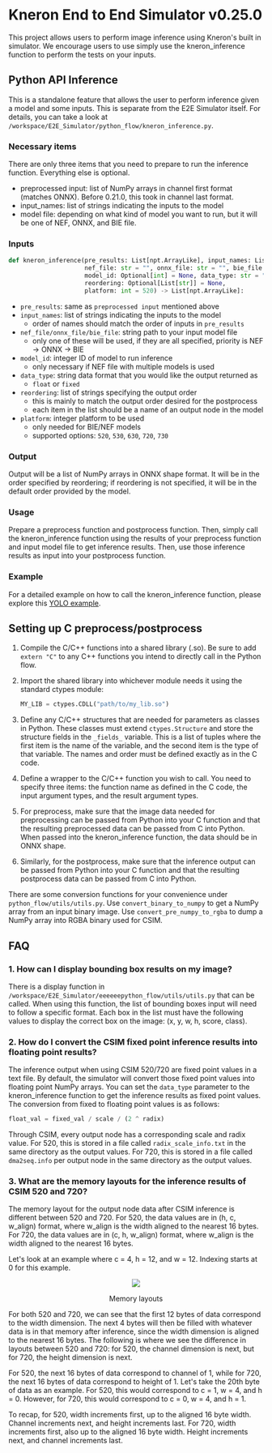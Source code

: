 # Kneron End to End Simulator v0.25.0

This project allows users to perform image inference using Kneron's built in simulator. We encourage users to use simply use the kneron_inference function to perform the tests on your inputs.

## Python API Inference

This is a standalone feature that allows the user to perform inference given a model and some inputs. This is separate from the E2E Simulator itself. For details, you can take a look at ```/workspace/E2E_Simulator/python_flow/kneron_inference.py```.

### Necessary items

There are only three items that you need to prepare to run the inference function. Everything else is optional.

* preprocessed input: list of NumPy arrays in channel first format (matches ONNX). Before 0.21.0, this took in channel last format.
* input_names: list of strings indicating the inputs to the model
* model file: depending on what kind of model you want to run, but it will be one of NEF, ONNX, and BIE file.

### Inputs

```python
def kneron_inference(pre_results: List[npt.ArrayLike], input_names: List[str],
                     nef_file: str = "", onnx_file: str = "", bie_file: str = "",
                     model_id: Optional[int] = None, data_type: str = "float",
                     reordering: Optional[List[str]] = None,
                     platform: int = 520) -> List[npt.ArrayLike]:
```

* ```pre_results```: same as ```preprocessed input``` mentioned above
* ```input_names```: list of strings indicating the inputs to the model
  * order of names should match the order of inputs in ```pre_results```
* ```nef_file/onnx_file/bie_file```: string path to your input model file
  * only one of these will be used, if they are all specified, priority is NEF -> ONNX -> BIE
* ```model_id```: integer ID of model to run inference
  * only necessary if NEF file with multiple models is used
* ```data_type```: string data format that you would like the output returned as
  * ```float``` or ```fixed```
* ```reordering```: list of strings specifying the output order
  * this is mainly to match the output order desired for the postprocess
  * each item in the list should be a name of an output node in the model
* ```platform```: integer platform to be used
  * only needed for BIE/NEF models
  * supported options: ```520```, ```530```, ```630```, ```720```, ```730```

### Output

Output will be a list of NumPy arrays in ONNX shape format. It will be in the order specified by reordering; if reordering is not specified, it will be in the default order provided by the model.

### Usage

Prepare a preprocess function and postprocess function. Then, simply call the kneron_inference function using the results of your preprocess function and input model file to get inference results. Then, use those inference results as input into your postprocess function.

### Example

For a detailed example on how to call the kneron_inference function, please explore this [YOLO example](https://doc.kneron.com/docs/#toolchain/appendix/yolo_example/).

## Setting up C preprocess/postprocess

1. Compile the C/C++ functions into a shared library (.so). Be sure to add ```extern "C"``` to any C++ functions you intend to directly call in the Python flow.
2. Import the shared library into whichever module needs it using the standard ctypes module:

    ```python
    MY_LIB = ctypes.CDLL("path/to/my_lib.so")
    ```

3. Define any C/C++ structures that are needed for parameters as classes in Python. These classes must extend ```ctypes.Structure``` and store the structure fields in the ```_fields_``` variable. This is a list of tuples where the first item is the name of the variable, and the second item is the type of that variable. The names and order must be defined exactly as in the C code.
4. Define a wrapper to the C/C++ function you wish to call. You need to specify three items: the function name as defined in the C code, the input argument types, and the result argument types.
5. For preprocess, make sure that the image data needed for preprocessing can be passed from Python into your C function and that the resulting preprocessed data can be passed from C into Python. When passed into the kneron_inference function, the data should be in ONNX shape.
6. Similarly, for the postprocess, make sure that the inference output can be passed from Python into your C function and that the resulting postprocess data can be passed from C into Python.

There are some conversion functions for your convenience under ```python_flow/utils/utils.py```.
Use ```convert_binary_to_numpy``` to get a NumPy array from an input binary image. Use ```convert_pre_numpy_to_rgba``` to dump a NumPy array into RGBA binary used for CSIM.

## FAQ

### 1. How can I display bounding box results on my image?

There is a display function in ```/workspace/E2E_Simulator/eeeeeepython_flow/utils/utils.py``` that can be called. When using this function, the list of bounding boxes input will need to follow a specific format. Each box in the list must have the following values to display the correct box on the image: (x, y, w, h, score, class).

### 2. How do I convert the CSIM fixed point inference results into floating point results?

The inference output when using CSIM 520/720 are fixed point values in a text file. By default, the simulator will convert those fixed point values into floating point NumPy arrays. You can set the ```data_type``` parameter to the kneron_inference function to get the inference results as fixed point values. The conversion from fixed to floating point values is as follows:

```python
float_val = fixed_val / scale / (2 ^ radix)
```

Through CSIM, every output node has a corresponding scale and radix value. For 520, this is stored in a file called ```radix_scale_info.txt``` in the same directory as the output values. For 720, this is stored in a file called ```dma2seq.info``` per output node in the same directory as the output values.

### 3. What are the memory layouts for the inference results of CSIM 520 and 720?

The memory layout for the output node data after CSIM inference is different between 520 and 720. For 520, the data values are in (h, c, w_align) format, where w_align is the width aligned to the nearest 16 bytes. For 720, the data values are in (c, h, w_align) format, where w_align is the width aligned to the nearest 16 bytes.

Let's look at an example where c = 4, h = 12, and w = 12. Indexing starts at 0 for this example.

<div align="center">
<img src="../../imgs/python_app/memory_layouts.png">
<p>Memory layouts</p>
</div>

For both 520 and 720, we can see that the first 12 bytes of data correspond to the width dimension. The next 4 bytes will then be filled with whatever data is in that memory after inference, since the width dimension is aligned to the nearest 16 bytes. The following is where we see the difference in layouts between 520 and 720: for 520, the channel dimension is next, but for 720, the height dimension is next.

For 520, the next 16 bytes of data correspond to channel of 1, while for 720, the next 16 bytes of data correspond to height of 1. Let's take the 20th byte of data as an example. For 520, this would correspond to c = 1, w = 4, and h = 0. However, for 720, this would correspond to c = 0, w = 4, and h = 1.

To recap, for 520, width increments first, up to the aligned 16 byte width. Channel increments next, and height increments last. For 720, width increments first, also up to the aligned 16 byte width. Height increments next, and channel increments last.
